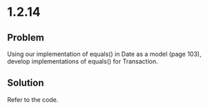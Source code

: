 # 1.2.14

## Problem

Using our implementation of equals() in Date as a model (page 103), develop implementations of equals() for Transaction.

## Solution

Refer to the code.
